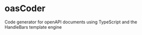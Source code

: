 # oasCoder
Code generator for openAPI documents using TypeScript and the HandleBars template engine
